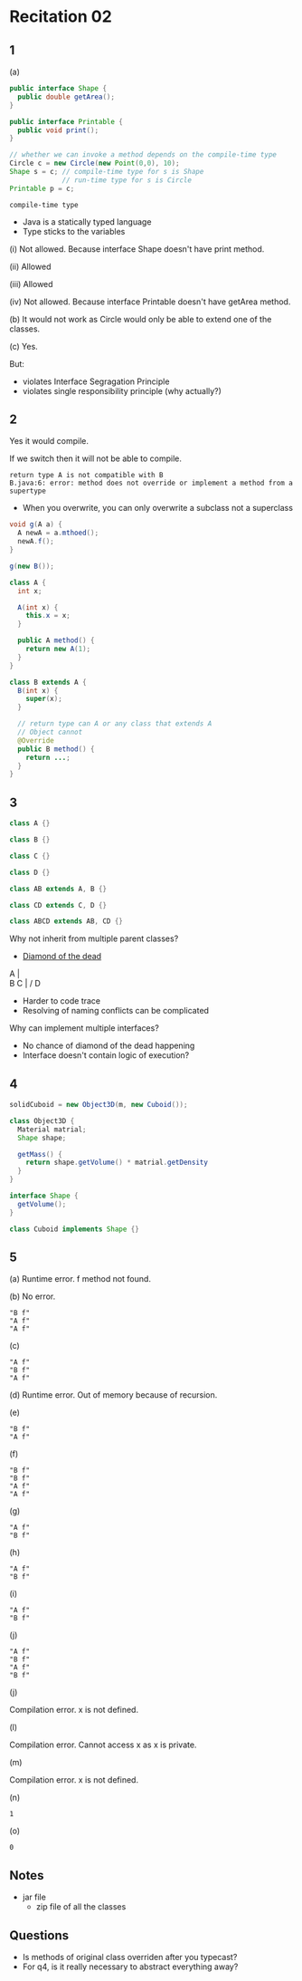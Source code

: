 # Recitation 02

## 1

(a)

```java
public interface Shape {
  public double getArea();
}

public interface Printable {
  public void print();
}

// whether we can invoke a method depends on the compile-time type
Circle c = new Circle(new Point(0,0), 10);
Shape s = c; // compile-time type for s is Shape
             // run-time type for s is Circle
Printable p = c;
```

`compile-time type`

- Java is a statically typed language
- Type sticks to the variables

(i) Not allowed. Because interface Shape doesn't have print method.

(ii) Allowed

(iii) Allowed

(iv) Not allowed. Because interface Printable doesn't have getArea method.

(b) It would not work as Circle would only be able to extend one of the classes.

(c) Yes.

But:

- violates Interface Segragation Principle
- violates single responsibility principle (why actually?)

## 2

Yes it would compile.

If we switch then it will not be able to compile.

```t
return type A is not compatible with B
B.java:6: error: method does not override or implement a method from a supertype
```

- When you overwrite, you can only overwrite a subclass not a superclass

```java
void g(A a) {
  A newA = a.mthoed();
  newA.f();
}

g(new B());

class A {
  int x;

  A(int x) {
    this.x = x;
  }

  public A method() {
    return new A(1);
  }
}

class B extends A {
  B(int x) {
    super(x);
  }

  // return type can A or any class that extends A
  // Object cannot
  @Override
  public B method() {
    return ...;
  }
}
```

## 3

```java
class A {}

class B {}

class C {}

class D {}

class AB extends A, B {}

class CD extends C, D {}

class ABCD extends AB, CD {}
```

Why not inherit from multiple parent classes?

- [Diamond of the dead](https://stackoverflow.com/questions/406081/why-should-i-avoid-multiple-inheritance-in-c)

A
|\
B C
| /
D

- Harder to code trace
- Resolving of naming conflicts can be complicated

Why can implement multiple interfaces?

- No chance of diamond of the dead happening
- Interface doesn't contain logic of execution?

## 4

```java
solidCuboid = new Object3D(m, new Cuboid());

class Object3D {
  Material matrial;
  Shape shape;

  getMass() {
    return shape.getVolume() * matrial.getDensity
  }
}

interface Shape {
  getVolume();
}

class Cuboid implements Shape {}
```

## 5

(a)
Runtime error. f method not found.

(b)
No error.

```t
"B f"
"A f"
"A f"
```

(c)

```t
"A f"
"B f"
"A f"
```

(d)
Runtime error. Out of memory because of recursion.

(e)

```t
"B f"
"A f"
```

(f)

```t
"B f"
"B f"
"A f"
"A f"
```

(g)

```t
"A f"
"B f"
```

(h)

```t
"A f"
"B f"
```

(i)

```t
"A f"
"B f"
```

(j)

```t
"A f"
"B f"
"A f"
"B f"
```

(j)

Compilation error. x is not defined.

(l)

Compilation error. Cannot access x as x is private.

(m)

Compilation error. x is not defined.

(n)

```t
1
```

(o)

```t
0
```

## Notes

- jar file
  - zip file of all the classes

## Questions

- Is methods of original class overriden after you typecast?
- For q4, is it really necessary to abstract everything away?
